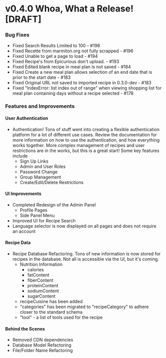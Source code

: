 # v0.4.0 Whoa, What a Release! [DRAFT]

### Bug Fixes
- Fixed Search Results Limited to 100 - #198
- Fixed Recette from marmiton.org not fully scrapped  - #196
- Fixed Unable to get a page to load - #194
- Fixed Recipe's from Epicurious don't upload. - #193
- Fixed Edited blank recipe in meal plan is not saved - #184
- Fixed Create a new meal plan allows selection of an end date that is prior to the start date - #183
- Fixed Original URL not saved to imported recipe in 0.3.0-dev - #183
- Fixed "IndexError: list index out of range" when viewing shopping list for meal plan containing days without a recipe selected - #178

### Features and Improvements

#### User Authentication 
  - Authentication! Tons of stuff went into creating a flexible authentication platform for a lot of different use cases. Review the documentation for more information on how to use the authentication, and how everything works together. More complex management of recipes and user restrictions are in the works, but this is a great start! Some key features include
    - Sign Up Links
    - Admin and User Roles
    - Password Change
    - Group Management
    - Create/Edit/Delete Restrictions

#### UI Improvements
  - Completed Redesign of the Admin Panel
    - Profile Pages
    - Side Panel Menu
  - Improved UI for Recipe Search
  - Language selector is now displayed on all pages and does not require an account

#### Recipe Data
  - Recipe Database Refactoring. Tons of new information is now stored for recipes in the database. Not all is accessible via the UI, but it's coming.
    - Nutrition Information
      - calories
      - fatContent
      - fiberContent
      - proteinContent
      - sodiumContent
      - sugarContent
    - recipeCuisine has been added
    - "categories" has been migrated to "recipeCategory" to adhere closer to the standard schema
    - "tool" - a list of tools used for the recipe

#### Behind the Scenes
  - Removed CDN dependencies
  - Database Model Refactoring
  - File/Folder Name Refactoring
